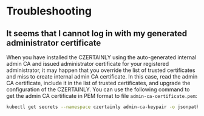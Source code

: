# Troubleshooting

## It seems that I cannot log in with my generated administrator certificate

When you have installed the CZERTAINLY using the auto-generated internal admin CA and issued administrator certificate for your registered administrator, it may happen that you override the list of trusted certificates and miss to create internal admin CA certificate. In this case, read the admin CA certificate, include it in the list of trusted certificates, and upgrade the configuration of the CZERTAINLY. You can use the following command to get the admin CA certificate in PEM format to file `admin-ca-certificate.pem`:

```bash
kubectl get secrets --namespace czertainly admin-ca-keypair -o jsonpath='{.data.tls\.crt}' | base64 --decode > admin-ca-certificate.pem
```
